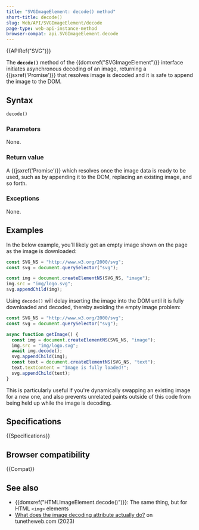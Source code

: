 ```yaml
---
title: "SVGImageElement: decode() method"
short-title: decode()
slug: Web/API/SVGImageElement/decode
page-type: web-api-instance-method
browser-compat: api.SVGImageElement.decode
---
```


{{APIRef("SVG")}}

The **`decode()`** method of the
{{domxref("SVGImageElement")}} interface initiates asynchronous decoding of an image,
returning a {{jsxref('Promise')}} that resolves image is decoded and it is safe to append
the image to the DOM.

## Syntax

```js-nolint
decode()
```

### Parameters

None.

### Return value

A {{jsxref('Promise')}} which resolves once the image data is ready to be used, such as
by appending it to the DOM, replacing an existing image, and so forth.

### Exceptions

None.

## Examples

In the below example, you'll likely get an empty image shown on the page as the image is downloaded:

```js
const SVG_NS = "http://www.w3.org/2000/svg";
const svg = document.querySelector("svg");

const img = document.createElementNS(SVG_NS, "image");
img.src = "img/logo.svg";
svg.appendChild(img);
```

Using `decode()` will delay inserting the image into the DOM until it is fully downloaded and decoded, thereby avoiding the empty image problem:

```js
const SVG_NS = "http://www.w3.org/2000/svg";
const svg = document.querySelector("svg");

async function getImage() {
  const img = document.createElementNS(SVG_NS, "image");
  img.src = "img/logo.svg";
  await img.decode();
  svg.appendChild(img);
  const text = document.createElementNS(SVG_NS, "text");
  text.textContent = "Image is fully loaded!";
  svg.appendChild(text);
}
```

This is particularly useful if you're dynamically swapping an existing image for a new one, and also prevents unrelated paints outside of this code from being held up while the image is decoding.

## Specifications

{{Specifications}}

## Browser compatibility

{{Compat}}

## See also

- {{domxref("HTMLImageElement.decode()")}}: The same thing, but for HTML `<img>` elements
- [What does the image decoding attribute actually do?](https://www.tunetheweb.com/blog/what-does-the-image-decoding-attribute-actually-do/) on tunetheweb.com (2023)
